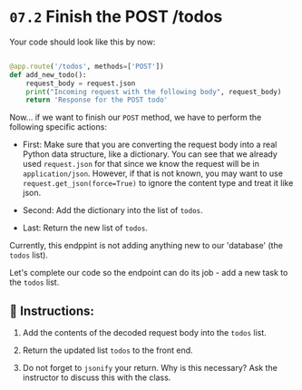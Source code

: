 # `07.2` Finish the POST /todos

Your code should look like this by now:

```python

@app.route('/todos', methods=['POST'])
def add_new_todo():
    request_body = request.json
    print("Incoming request with the following body", request_body)
    return 'Response for the POST todo'
```

Now... if we want to finish our `POST` method, we have to perform the following specific actions:

+ First: Make sure that you are converting the request body into a real Python data structure, like a dictionary. You can see that we already used `request.json` for that since we know the request will be in `application/json`. However, if that is not known, you may want to use `request.get_json(force=True)` to ignore the content type and treat it like json. 

+ Second: Add the dictionary into the list of `todos`.

+ Last: Return the new list of `todos`.

Currently, this endppint is not adding anything new to our 'database' (the `todos` list). 

Let's complete our code so the endpoint can do its job - add a new task to the `todos` list.


## 📝 Instructions:

1. Add the contents of the decoded request body into the `todos` list.

2. Return the updated list `todos` to the front end. 

3. Do not forget to `jsonify` your return. Why is this necessary? Ask the instructor to discuss this with the class. 
